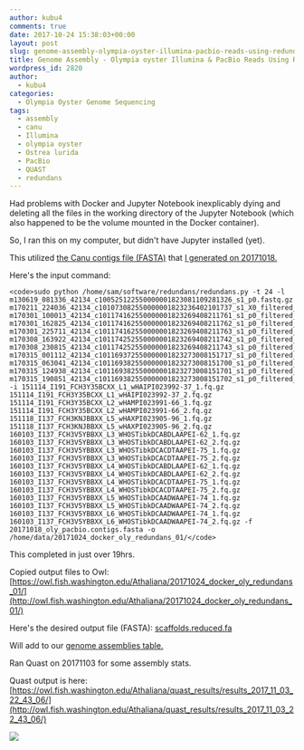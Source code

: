 ```yaml
---
author: kubu4
comments: true
date: 2017-10-24 15:38:03+00:00
layout: post
slug: genome-assembly-olympia-oyster-illumina-pacbio-reads-using-redundans
title: Genome Assembly - Olympia oyster Illumina & PacBio Reads Using Redundans
wordpress_id: 2820
author:
  - kubu4
categories:
  - Olympia Oyster Genome Sequencing
tags:
  - assembly
  - canu
  - Illumina
  - olympia oyster
  - Ostrea lurida
  - PacBio
  - QUAST
  - redundans
---
```


Had problems with Docker and Jupyter Notebook inexplicably dying and deleting all the files in the working directory of the Jupyter Notebook (which also happened to be the volume mounted in the Docker container).

So, I ran this on my computer, but didn't have Jupyter installed (yet).

This utilized [the Canu contigs file (FASTA)](https://owl.fish.washington.edu/Athaliana/20171018_oly_pacbio_canu/20171018_oly_pacbio.contigs.fasta) that [I generated on 20171018.](2017/10/18/genome-assembly-olympia-oyster-pacbio-canu-v1-6.html)

Here's the input command:


    
    <code>sudo python /home/sam/software/redundans/redundans.py -t 24 -l m130619_081336_42134_c100525122550000001823081109281326_s1_p0.fastq.gz m170211_224036_42134_c101073082550000001823236402101737_s1_X0_filtered_subreads.fastq.gz m170301_100013_42134_c101174162550000001823269408211761_s1_p0_filtered_subreads.fastq.gz m170301_162825_42134_c101174162550000001823269408211762_s1_p0_filtered_subreads.fastq.gz m170301_225711_42134_c101174162550000001823269408211763_s1_p0_filtered_subreads.fastq.gz m170308_163922_42134_c101174252550000001823269408211742_s1_p0_filtered_subreads.fastq.gz m170308_230815_42134_c101174252550000001823269408211743_s1_p0_filtered_subreads.fastq.gz m170315_001112_42134_c101169372550000001823273008151717_s1_p0_filtered_subreads.fastq.gz m170315_063041_42134_c101169382550000001823273008151700_s1_p0_filtered_subreads.fastq.gz m170315_124938_42134_c101169382550000001823273008151701_s1_p0_filtered_subreads.fastq.gz m170315_190851_42134_c101169382550000001823273008151702_s1_p0_filtered_subreads.fastq.gz -i 151114_I191_FCH3Y35BCXX_L1_wHAIPI023992-37_1.fq.gz 151114_I191_FCH3Y35BCXX_L1_wHAIPI023992-37_2.fq.gz 151114_I191_FCH3Y35BCXX_L2_wHAMPI023991-66_1.fq.gz 151114_I191_FCH3Y35BCXX_L2_wHAMPI023991-66_2.fq.gz 151118_I137_FCH3KNJBBXX_L5_wHAXPI023905-96_1.fq.gz 151118_I137_FCH3KNJBBXX_L5_wHAXPI023905-96_2.fq.gz 160103_I137_FCH3V5YBBXX_L3_WHOSTibkDCABDLAAPEI-62_1.fq.gz 160103_I137_FCH3V5YBBXX_L3_WHOSTibkDCABDLAAPEI-62_2.fq.gz 160103_I137_FCH3V5YBBXX_L3_WHOSTibkDCACDTAAPEI-75_1.fq.gz 160103_I137_FCH3V5YBBXX_L3_WHOSTibkDCACDTAAPEI-75_2.fq.gz 160103_I137_FCH3V5YBBXX_L4_WHOSTibkDCABDLAAPEI-62_1.fq.gz 160103_I137_FCH3V5YBBXX_L4_WHOSTibkDCABDLAAPEI-62_2.fq.gz 160103_I137_FCH3V5YBBXX_L4_WHOSTibkDCACDTAAPEI-75_1.fq.gz 160103_I137_FCH3V5YBBXX_L4_WHOSTibkDCACDTAAPEI-75_2.fq.gz 160103_I137_FCH3V5YBBXX_L5_WHOSTibkDCAADWAAPEI-74_1.fq.gz 160103_I137_FCH3V5YBBXX_L5_WHOSTibkDCAADWAAPEI-74_2.fq.gz 160103_I137_FCH3V5YBBXX_L6_WHOSTibkDCAADWAAPEI-74_1.fq.gz 160103_I137_FCH3V5YBBXX_L6_WHOSTibkDCAADWAAPEI-74_2.fq.gz -f 20171018_oly_pacbio.contigs.fasta -o /home/data/20171024_docker_oly_redundans_01/</code>



This completed in just over 19hrs.

Copied output files to Owl: [https://owl.fish.washington.edu/Athaliana/20171024_docker_oly_redundans_01/](http://owl.fish.washington.edu/Athaliana/20171024_docker_oly_redundans_01/)

Here's the desired output file (FASTA): [scaffolds.reduced.fa](https://owl.fish.washington.edu/Athaliana/20171024_docker_oly_redundans_01/scaffolds.reduced.fa)

Will add to our [genome assemblies table.](https://github.com/RobertsLab/project-olympia.oyster-genomic/wiki/Genome-Assemblies)

Ran Quast on 20171103 for some assembly stats.

Quast output is here: [https://owl.fish.washington.edu/Athaliana/quast_results/results_2017_11_03_22_43_06/](http://owl.fish.washington.edu/Athaliana/quast_results/results_2017_11_03_22_43_06/)

[![](https://owl.fish.washington.edu/Athaliana/20171103_quast_redundans_20171024.png)](http://owl.fish.washington.edu/Athaliana/20171103_quast_redundans_20171024.png)
